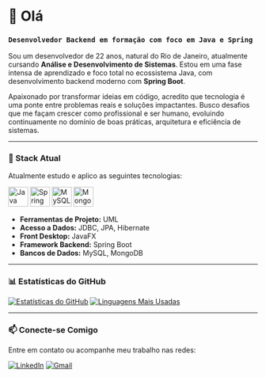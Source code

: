# 👋 Olá

### `Desenvolvedor Backend em formação com foco em Java e Spring`

Sou um desenvolvedor de 22 anos, natural do Rio de Janeiro, atualmente cursando **Análise e Desenvolvimento de Sistemas**. Estou em uma fase intensa de aprendizado e foco total no ecossistema Java, com desenvolvimento backend moderno com **Spring Boot**.

Apaixonado por transformar ideias em código, acredito que tecnologia é uma ponte entre problemas reais e soluções impactantes. Busco desafios que me façam crescer como profissional e ser humano, evoluindo continuamente no domínio de boas práticas, arquitetura e eficiência de sistemas.

---

### 🧠 Stack Atual

Atualmente estudo e aplico as seguintes tecnologias:

<p align="left">
  <img src="https://cdn.jsdelivr.net/gh/devicons/devicon@latest/icons/java/java-original.svg" alt="Java" width="40" height="40"/>
  <img src="https://cdn.jsdelivr.net/gh/devicons/devicon@latest/icons/spring/spring-original.svg" alt="Spring Boot" width="40" height="40"/>
  <img src="https://cdn.jsdelivr.net/gh/devicons/devicon@latest/icons/mysql/mysql-original.svg" alt="MySQL" width="40" height="40"/>
  <img src="https://cdn.jsdelivr.net/gh/devicons/devicon@latest/icons/mongodb/mongodb-original.svg" alt="MongoDB" width="40" height="40"/>
</p>

- **Ferramentas de Projeto:** UML
- **Acesso a Dados:** JDBC, JPA, Hibernate
- **Front Desktop:** JavaFX
- **Framework Backend:** Spring Boot
- **Bancos de Dados:** MySQL, MongoDB

---

### 📊 Estatísticas do GitHub

[![Estatísticas do GitHub](https://github-readme-stats.vercel.app/api?username=Neshzz&show_icons=true&theme=radical)](https://github.com/Neshzz)
[![Linguagens Mais Usadas](https://github-readme-stats.vercel.app/api/top-langs/?username=Neshzz&layout=compact&theme=radical)](https://github.com/Neshzz)

---

### 📫 Conecte-se Comigo

Entre em contato ou acompanhe meu trabalho nas redes:

[![LinkedIn](https://img.shields.io/badge/-LinkedIn-0077B5?style=for-the-badge&logo=linkedin&logoColor=white)](https://www.linkedin.com/in/emanuelandradeneshzz/)
[![Gmail](https://img.shields.io/badge/-Gmail-D14836?style=for-the-badge&logo=gmail&logoColor=white)](mailto:emanuel.andrade1253@gmail.com)

